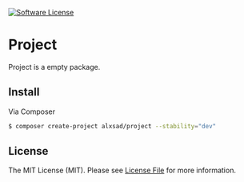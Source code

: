 [![Software License][ico-license]](LICENSE.md)

Project
===========

Project is a empty package.

## Install

Via Composer

``` bash
$ composer create-project alxsad/project --stability="dev"
```

## License

The MIT License (MIT). Please see [License File](LICENSE.md) for more information.

[ico-license]: https://img.shields.io/badge/license-MIT-brightgreen.svg?style=flat-square
